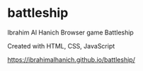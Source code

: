 # battleship
Ibrahim Al Hanich
Browser game Battleship


Created with HTML, CSS, JavaScript

https://ibrahimalhanich.github.io/battleship/

